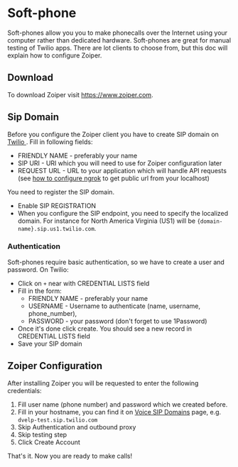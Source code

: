 # Soft-phone

Soft-phones allow you you to make phonecalls over the Internet using your computer rather than dedicated hardware. Soft-phones are great for manual testing of Twilio apps. There are lot clients to choose from, but this doc will explain how to configure Zoiper.

## Download

To download Zoiper visit https://www.zoiper.com.

## Sip Domain

Before you configure the Zoiper client you have to create SIP domain on [Twilio ](https://www.twilio.com/console/voice/sip/endpoints/add). Fill in following fields:
- FRIENDLY NAME - preferably your name
- SIP URI - URI which you will need to use for Zoiper configuration later
- REQUEST URL - URL to your application which will handle API requests (see [how to configure ngrok](https://github.com/DVELP/cookbook/blob/master/guides/tools/ngrok.md) to get public url from your localhost)

You need to register the SIP domain.
- Enable SIP REGISTRATION
- When you configure the SIP endpoint, you need to specify the localized domain.
 For instance for North America Virginia (US1) will be `{domain-name}.sip.us1.twilio.com`.

### Authentication

Soft-phones require basic authentication, so we have to create a user and password. On Twilio:
- Click on `+` near with CREDENTIAL LISTS field
- Fill in the form:
  - FRIENDLY NAME - preferably your name
  - USERNAME - Username to authenticate (name, username, phone_number),
  - PASSWORD - your password (don't forget to use 1Password)
- Once it's done click create. You should see a new record in CREDENTIAL LISTS field
- Save your SIP domain

## Zoiper Configuration

After installing Zoiper you will be requested to enter the following credentials:
1. Fill user name (phone number) and password which we created before.
2. Fill in your hostname, you can find it on [Voice SIP Domains](https://www.twilio.com/console/voice/sip/endpoints) page, e.g. `dvelp-test.sip.twilio.com`
3. Skip Authentication and outbound proxy
4. Skip testing step
5. Click Create Account

That's it. Now you are ready to make calls!

